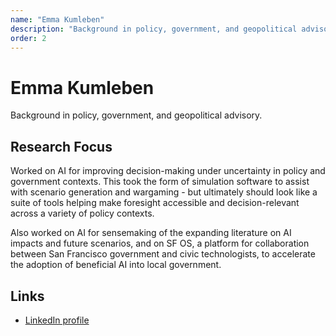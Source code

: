 ```yaml
---
name: "Emma Kumleben"
description: "Background in policy, government, and geopolitical advisory."
order: 2
---
```


# Emma Kumleben

Background in policy, government, and geopolitical advisory.

## Research Focus

Worked on AI for improving decision-making under uncertainty in policy and government contexts. This took the form of simulation software to assist with scenario generation and wargaming - but ultimately should look like a suite of tools helping make foresight accessible and decision-relevant across a variety of policy contexts.

Also worked on AI for sensemaking of the expanding literature on AI impacts and future scenarios, and on SF OS, a platform for collaboration between San Francisco government and civic technologists, to accelerate the adoption of beneficial AI into local government.

## Links

- [LinkedIn profile](https://www.linkedin.com/in/emma-kumleben/)
